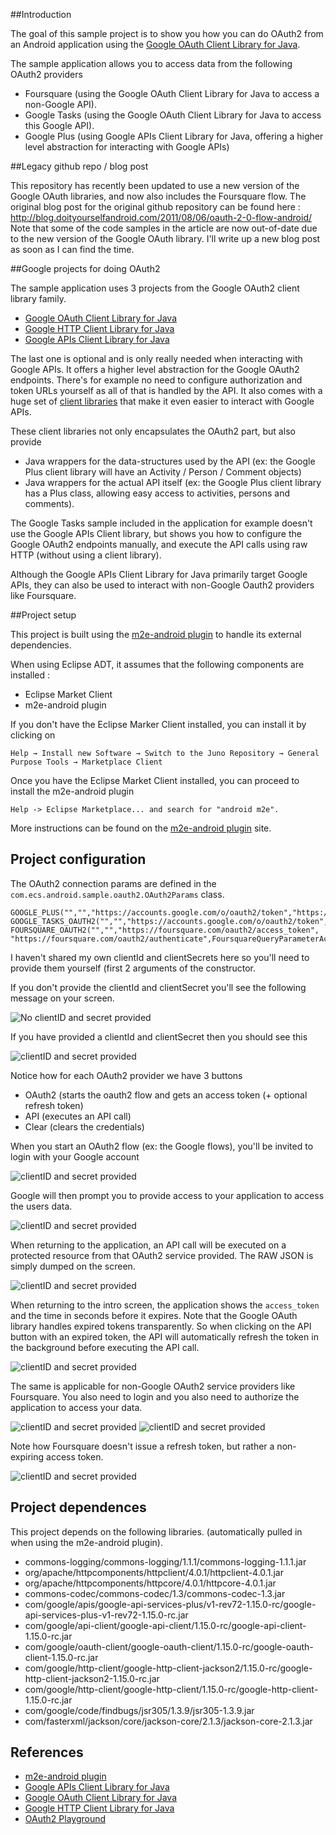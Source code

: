 ##Introduction

The goal of this sample project is to show you how you can do OAuth2 from an Android application using the [Google OAuth Client Library for Java](https://code.google.com/p/google-oauth-java-client/).

The sample application allows you to access data from the following OAuth2 providers

- Foursquare (using the Google OAuth Client Library for Java to access a non-Google API).
- Google Tasks  (using the Google OAuth Client Library for Java to access this Google API).
- Google Plus (using Google APIs Client Library for Java, offering a higher level abstraction for interacting with Google APIs) 

##Legacy github repo / blog post

This repository has recently been updated to use a new version of the Google OAuth libraries, and now also includes the Foursquare flow.
The original blog post for the original github repository can be found here : http://blog.doityourselfandroid.com/2011/08/06/oauth-2-0-flow-android/
Note that some of the code samples in the article are now out-of-date due to the new version of the Google OAuth library.
I'll write up a new blog post as soon as I can find the time.

##Google projects for doing OAuth2

The sample application uses 3 projects from  the Google OAuth2 client library family. 

- [Google OAuth Client Library for Java](https://code.google.com/p/google-oauth-java-client/)
- [Google HTTP Client Library for Java](https://code.google.com/p/google-http-java-client/)
- [Google APIs Client Library for Java](http://code.google.com/p/google-api-java-client/)

The last one is optional and is only really needed when interacting with Google APIs. 
It offers a higher level abstraction for the Google OAuth2 endpoints.
There's for example no need to configure authorization and token URLs yourself as all of that is handled by the API.
It also comes with a huge set of [client libraries](https://code.google.com/p/google-api-java-client/wiki/APIs) that make it even easier to interact with Google APIs.

These client libraries not only encapsulates the OAuth2 part, but also provide

- Java wrappers for the data-structures used by the API (ex: the Google Plus client library will have an Activity / Person / Comment objects)
- Java wrappers for the actual API itself (ex: the Google Plus client library has a Plus class, allowing easy access to activities, persons and comments).

The Google Tasks sample included in the application for example doesn't use the Google APIs Client library, but shows you how to configure the Google OAuth2 endpoints manually, and execute the API calls using raw HTTP (without using a client library).

Although the Google APIs Client Library for Java primarily target Google APIs, they can also be used to interact with non-Google Oauth2 providers like Foursquare. 

##Project setup

This project is built using the [m2e-android plugin](http://rgladwell.github.io/m2e-android/index.html) to handle its external dependencies.

When using Eclipse ADT, it assumes that the following components are installed :

- Eclipse Market Client
- m2e-android plugin

If you don't have the Eclipse Marker Client installed, you can install it by clicking on 

```Help → Install new Software → Switch to the Juno Repository → General Purpose Tools → Marketplace Client```

Once you have the Eclipse Market Client installed, you can proceed to install the m2e-android plugin

```Help -> Eclipse Marketplace... and search for "android m2e".```

More instructions can be found on the [m2e-android plugin](http://rgladwell.github.io/m2e-android/index.html) site.

## Project configuration

The OAuth2 connection params are defined in the ```com.ecs.android.sample.oauth2.OAuth2Params``` class.

	GOOGLE_PLUS("","","https://accounts.google.com/o/oauth2/token","https://accounts.google.com/o/oauth2/auth",BearerToken.authorizationHeaderAccessMethod(),PlusScopes.PLUS_ME,"http://localhost","plus","https://www.googleapis.com/plus/v1/people/me/activities/public"),
	GOOGLE_TASKS_OAUTH2("","","https://accounts.google.com/o/oauth2/token","https://accounts.google.com/o/oauth2/auth",BearerToken.authorizationHeaderAccessMethod(),"https://www.googleapis.com/auth/tasks","http://localhost","tasks","https://www.googleapis.com/tasks/v1/users/@me/lists"),
	FOURSQUARE_OAUTH2("","","https://foursquare.com/oauth2/access_token", "https://foursquare.com/oauth2/authenticate",FoursquareQueryParameterAccessMethod.getInstance(),"","http://localhost","foursquare","https://api.foursquare.com/v2/users/self/checkins"); 

I haven't shared my own clientId and clientSecrets here so you'll need to provide them yourself (first 2 arguments of the constructor.

If you don't provide the clientId and clientSecret you'll see the following message on your screen.

![No clientID and secret provided](https://dl.dropboxusercontent.com/u/13246619/Blog%20Articles/OAuth2Demo/10_noclientidandsecret.png)

If you have provided a clientId and clientSecret then you should see this

![clientID and secret provided](https://dl.dropboxusercontent.com/u/13246619/Blog%20Articles/OAuth2Demo/1_intro_screen.png)

Notice how for each OAuth2 provider we have 3 buttons

- OAuth2 (starts the oauth2 flow and gets an access token (+ optional refresh token)
- API (executes an API call)
- Clear (clears the credentials)

When you start an OAuth2 flow (ex: the Google flows), you'll be invited to login with your Google account

![clientID and secret provided](https://dl.dropboxusercontent.com/u/13246619/Blog%20Articles/OAuth2Demo/2_google_login.png)

Google will then prompt you to provide access to your application to access the users data.

![clientID and secret provided](https://dl.dropboxusercontent.com/u/13246619/Blog%20Articles/OAuth2Demo/3_google_authorization.png)
 
When returning to the application, an API call will be executed on a protected resource from that OAuth2 service provided. The RAW JSON is simply dumped on the screen.

![clientID and secret provided](https://dl.dropboxusercontent.com/u/13246619/Blog%20Articles/OAuth2Demo/4_api_call.png)

When returning to the intro screen, the application shows the ```access_token``` and the time in seconds before it expires. Note that the Google OAuth library handles expired tokens transparently.
So when clicking on the API button with an expired token, the API will automatically refresh the token in the background before executing the API call.  

![clientID and secret provided](https://dl.dropboxusercontent.com/u/13246619/Blog%20Articles/OAuth2Demo/5_accesstoken.png)
    
The same is applicable for non-Google OAuth2 service providers like Foursquare. You also need to login and you also need to authorize the 
application to access your data.
    
![clientID and secret provided](https://dl.dropboxusercontent.com/u/13246619/Blog%20Articles/OAuth2Demo/6_foursquare.png)
![clientID and secret provided](https://dl.dropboxusercontent.com/u/13246619/Blog%20Articles/OAuth2Demo/7_foursquare_login.png)

Note how Foursquare doesn't issue a refresh token, but rather a non-expiring access token.

![clientID and secret provided](https://dl.dropboxusercontent.com/u/13246619/Blog%20Articles/OAuth2Demo/9_accesstoken2.png)


## Project dependences

This project depends on the following libraries. (automatically pulled in when using the m2e-android plugin).

- commons-logging/commons-logging/1.1.1/commons-logging-1.1.1.jar
- org/apache/httpcomponents/httpclient/4.0.1/httpclient-4.0.1.jar
- org/apache/httpcomponents/httpcore/4.0.1/httpcore-4.0.1.jar
- commons-codec/commons-codec/1.3/commons-codec-1.3.jar
- com/google/apis/google-api-services-plus/v1-rev72-1.15.0-rc/google-api-services-plus-v1-rev72-1.15.0-rc.jar
- com/google/api-client/google-api-client/1.15.0-rc/google-api-client-1.15.0-rc.jar
- com/google/oauth-client/google-oauth-client/1.15.0-rc/google-oauth-client-1.15.0-rc.jar
- com/google/http-client/google-http-client-jackson2/1.15.0-rc/google-http-client-jackson2-1.15.0-rc.jar
- com/google/http-client/google-http-client/1.15.0-rc/google-http-client-1.15.0-rc.jar
- com/google/code/findbugs/jsr305/1.3.9/jsr305-1.3.9.jar
- com/fasterxml/jackson/core/jackson-core/2.1.3/jackson-core-2.1.3.jar

## References

- [m2e-android plugin](http://rgladwell.github.io/m2e-android/index.html)
- [Google APIs Client Library for Java](http://code.google.com/p/google-api-java-client/)
- [Google OAuth Client Library for Java](https://code.google.com/p/google-oauth-java-client/)
- [Google HTTP Client Library for Java](https://code.google.com/p/google-http-java-client/)
- [OAuth2 Playground](https://developers.google.com/oauthplayground)



